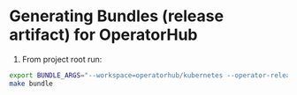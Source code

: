 # Generating Bundles (release artifact) for OperatorHub

1. From project root run:

```bash
export BUNDLE_ARGS="--workspace=operatorhub/kubernetes --operator-release-version=1.1.1 --channels=a,b --default-channel=a --fetch-strategy-local --upgrade-strategy-semver"
make bundle
```


